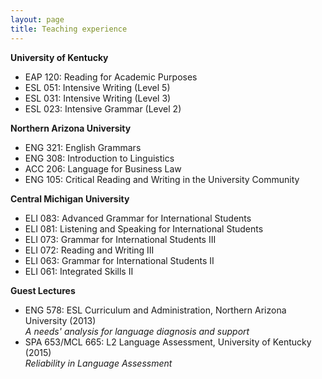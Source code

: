 ```yaml
---
layout: page
title: Teaching experience
---
```


__University of Kentucky__<br>
- EAP 120: Reading for Academic Purposes<br>
- ESL 051: Intensive Writing (Level 5)<br>
- ESL 031: Intensive Writing (Level 3)<br>
- ESL 023: Intensive Grammar (Level 2)<br>


__Northern Arizona University__<br>
- ENG 321: English Grammars<br>
- ENG 308: Introduction to Linguistics<br>
- ACC 206: Language for Business Law<br>
- ENG 105: Critical Reading and Writing in the University Community<br>

__Central Michigan University__<br>
- ELI 083: Advanced Grammar for International Students<br>
- ELI 081: Listening and Speaking for International Students<br>
- ELI 073: Grammar for International Students III<br>
- ELI 072: Reading and Writing III<br>
- ELI 063: Grammar for International Students II<br>
- ELI 061: Integrated Skills II

__Guest Lectures__<br>
- ENG 578: ESL Curriculum and Administration, Northern Arizona University (2013)<br>
_A needs' analysis for language diagnosis and support_<br>
- SPA 653/MCL 665: L2 Language Assessment, University of Kentucky (2015)<br>
_Reliability in Language Assessment_

